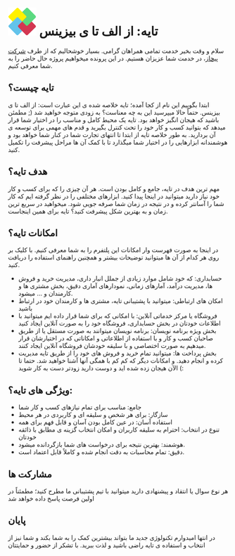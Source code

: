 # ![tayeh-logo](https://github.com/PchasSoftware/TayehDocs/raw/master/assets/32x32.svg) تایه: از الف تا ی بیزینس 
سلام و وقت بخیر خدمت تمامی همراهان گرامی.
بسیار خوشحالیم که از طرف [شرکت پیچاز](https://pchas.ir/)، در خدمت شما عزیزان هستیم.
در این پرونده میخواهیم پروژه حال حاضر را به شما معرفی کنیم.
## تایه چیست؟
ابتدا بگوییم این  نام از کجا آمده؛ تایه خلاصه شده ی این عبارت است: از الف تا ی بیزینس.
حتماً حالا میپرسید این به چه معناست؟ به زودی متوجه خواهید شد (; مطمئن باشید که هیجان انگیز خواهد بود.
تایه یک محیط کامل و مناسب را در اختیار شما قرار میدهد که بتوانید کسب و کار خود را تحت کنترل بگیرید و قدم های مهمی برای توسعه ی آن بردارید.
به طور خلاصه تایه از ابتدا تا انتهای تجارت شما در کنار شما خواهد بود و هوشمندانه ابزارهایی را در اختیار شما میگذارد تا با کمک آن ها مراحل پیشرفت را تکمیل کنید.
## هدف تایه؟
مهم ترین هدف در تایه، جامع و کامل بودن است. هر آن چیزی را که برای کسب و کار خود نیاز دارید میتوانید در اینجا پیدا کنید. ابزارهای مختلفی را در نظر گرفته ایم که کار شما را آسانتر کرده و در نتیجه در زمان شما صرفه جویی شود. میخواهید در سریع ترین زمان و به بهترین شکل پیشرفت کنید؟ تایه برای همین اینجاست.
## امکانات تایه؟
در اینجا به صورت فهرست وار امکانات این پلتفرم را به شما معرفی کنیم. با کلیک بر روی هر کدام از آن ها میتوانید توضیحات بیشتر و همچنین راهنمای استفاده را دریافت کنید.

-   حسابداری: که خود شامل موارد زیادی از جملل انبار داری، مدیریت خرید و فروش ها، مدیریت درآمد، آمارهای زمانی، نمودارهای آماری دقیق، بخش مشتری ها و کارمندان و ... میشود.
-  امکان های ارتباطی: میتوانید با پشتیبانی تایه، مشتری ها و کارمندان خود در ارتباط باشید
-  فروشگاه یا مرکز خدماتی آنلاین: با امکانی که برای شما قرار داده ایم میتوانید با اطلاعات خودتان در بخش حسابداری، فروشگاه خود را به صورت آنلاین ایجاد کنید
-  بخش ویژه برنامه نویسان: برنامه نویسان میتوانند به صورت مستقل یا از طریق صاحبان کسب و کار و با استفاده از اطلاعاتی و امکاناتی که در اختیارشان قرار میدهیم به صورت اختصاصی و با سلیقه خودشان فروشگاه آنلاین ایجاد کنند.
-  بخش پرداخت ها: میتوانید تمام خرید و فروش های خود را از طریق تایه مدیریت کرده و انجام دهید.
و امکانات دیگر که کم کم با همگی آنها آشنا خواهید شد.
حتما تا الآن هیجان زده شده اید و دوست دارید زودتر دست به کار شوید (:
## ویژگی های تایه؟:
-  جامع: مناسب برای تمام نیازهای کسب و کار شما
-  سازگار: برای هر شخص و سلیقه ای و کاربردی در هر محیط
-  استفاده آسان: در عین کامل بودن آسان و قابل فهم برای همه
-  تنوع در انتخاب: احترام به سلیقه کاربران و امکان انتخاب گزینه ی مطابق با ذائقه خودتان
-  هوشمند: بهترین نتیجه برای درخواست های شما بازگردانده میشود.
-  دقیق: تمام محاسبات به دقت انجام شده و کاملاً قابل اعتماد است.
## مشارکت ها
هر نوع سوال یا انتقاد و پیشنهادی دارید میتوانید با تیم پشتیبانی ما مطرح کنید؛ مطمئناً در اولین فرصت پاسخ داده خواهد شد 
## پایان
در انتها امیدوارم تکنولوژی جدید ما بتواند بیشترین کمک را به شما بکند و شما نیز از انتخاب و استفاده ی تایه راضی باشید و لذت ببرید.
با تشکر از حضور و حمایتتان
